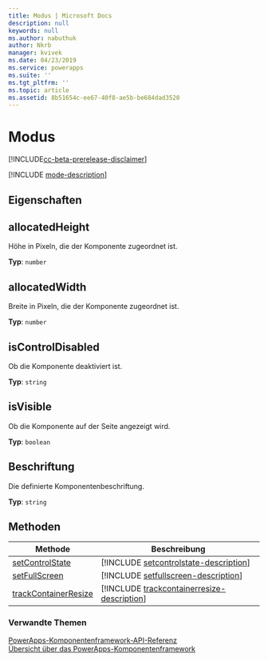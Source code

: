 ```yaml
---
title: Modus | Microsoft Docs
description: null
keywords: null
ms.author: nabuthuk
author: Nkrb
manager: kvivek
ms.date: 04/23/2019
ms.service: powerapps
ms.suite: ''
ms.tgt_pltfrm: ''
ms.topic: article
ms.assetid: 8b51654c-ee67-40f8-ae5b-be684dad3520
---
```


# <a name="mode"></a>Modus

[!INCLUDE[cc-beta-prerelease-disclaimer](../../../includes/cc-beta-prerelease-disclaimer.md)]

[!INCLUDE [mode-description](includes/mode-description.md)]

## <a name="properties"></a>Eigenschaften

## <a name="allocatedheight"></a>allocatedHeight

Höhe in Pixeln, die der Komponente zugeordnet ist.

**Typ**: `number`

## <a name="allocatedwidth"></a>allocatedWidth

Breite in Pixeln, die der Komponente zugeordnet ist.

**Typ**: `number`

## <a name="iscontroldisabled"></a>isControlDisabled

Ob die Komponente deaktiviert ist.

**Typ**: `string`

## <a name="isvisible"></a>isVisible

Ob die Komponente auf der Seite angezeigt wird.

**Typ**: `boolean`

## <a name="label"></a>Beschriftung

Die definierte Komponentenbeschriftung.

**Typ**: `string`

## <a name="methods"></a>Methoden

|Methode | Beschreibung | 
| ------------- |-------------|
|[setControlState](mode/setcontrolstate.md)|[!INCLUDE [setcontrolstate-description](mode/includes/setcontrolstate-description.md)]|
|[setFullScreen](mode/setfullscreen.md)|[!INCLUDE [setfullscreen-description](mode/includes/setfullscreen-description.md)]|
|[trackContainerResize](mode/trackcontainerresize.md)|[!INCLUDE [trackcontainerresize-description](mode/includes/trackcontainerresize-description.md)]|


### <a name="related-topics"></a>Verwandte Themen

[PowerApps-Komponentenframework-API-Referenz](../reference/index.md)<br/>
[Übersicht über das PowerApps-Komponentenframework](../overview.md)